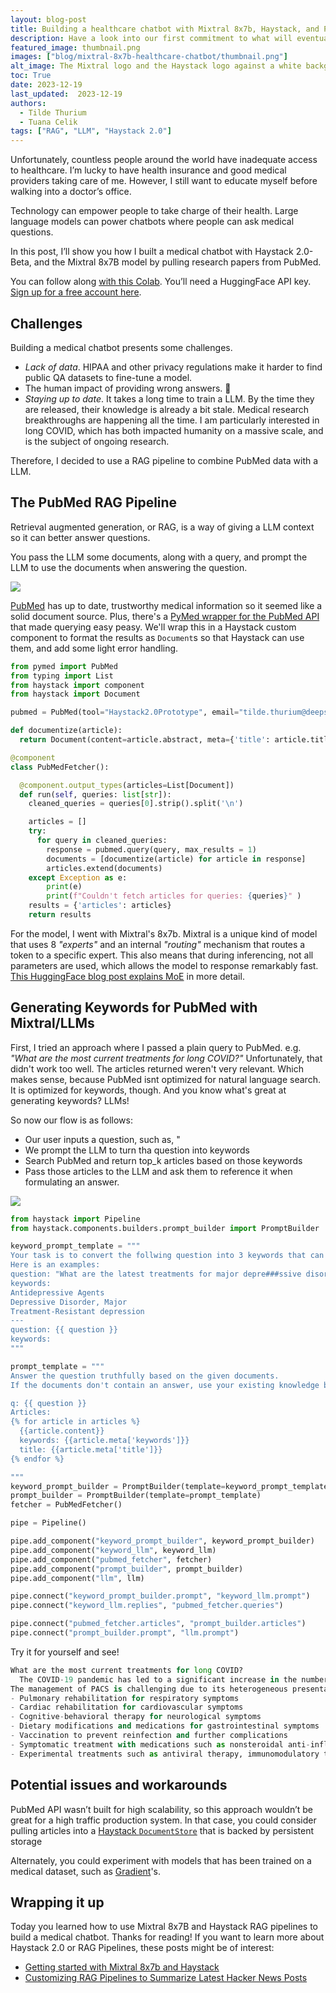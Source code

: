 ```yaml
---
layout: blog-post
title: Building a healthcare chatbot with Mixtral 8x7b, Haystack, and PubMed
description: Have a look into our first commitment to what will eventually become Haystack 2.0
featured_image: thumbnail.png
images: ["blog/mixtral-8x7b-healthcare-chatbot/thumbnail.png"]
alt_image: The Mixtral logo and the Haystack logo against a white background.
toc: True
date: 2023-12-19
last_updated:  2023-12-19
authors:
  - Tilde Thurium
  - Tuana Celik
tags: ["RAG", "LLM", "Haystack 2.0"]
---
```


Unfortunately, countless people around the world have inadequate access to healthcare. I’m lucky to have health insurance and good medical providers taking care of me. However, I still want to educate myself before walking into a doctor’s office.

Technology can empower people to take charge of their health. Large language models can power chatbots where people can ask medical questions. 

In this post, I’ll show you how I built a medical chatbot with Haystack 2.0-Beta, and the Mixtral 8x7B model by pulling research papers from PubMed.

You can follow along [with this Colab](https://colab.research.google.com/drive/1Pl8gyfWthqoj7PTCQrteAvtOsswHvkzV). You’ll need a HuggingFace API key. [Sign up for a free account here](https://huggingface.co/join).

## Challenges

Building a medical chatbot presents some challenges.
- *Lack of data*. HIPAA and other privacy regulations make it harder to find public QA datasets to fine-tune a model.
- The human impact of providing wrong answers. 😬
- *Staying up to date*. It takes a long time to train a LLM. By the time they are released, their knowledge is already a bit stale. Medical research breakthroughs are happening all the time. I am particularly interested in long COVID, which has both impacted humanity on a massive scale, and is the subject of ongoing research.

Therefore, I decided to use a RAG pipeline to combine PubMed data with a LLM.

## The PubMed RAG Pipeline

Retrieval augmented generation, or RAG, is a way of giving a LLM context so it can better answer questions. 

You pass the LLM some documents, along with a query, and prompt the LLM to use the documents when answering the question.

![](RAG.png)

[PubMed](https://pubmed.ncbi.nlm.nih.gov/) has up to date, trustworthy medical information so it seemed like a solid document source. Plus, there's a [PyMed wrapper for the PubMed API](https://github.com/gijswobben/pymed) that made querying easy peasy. We'll wrap this in a Haystack custom component to format the results as `Document`s so that Haystack can use them, and add some light error handling.

```python
from pymed import PubMed
from typing import List
from haystack import component
from haystack import Document

pubmed = PubMed(tool="Haystack2.0Prototype", email="tilde.thurium@deepset.ai")

def documentize(article):
  return Document(content=article.abstract, meta={'title': article.title, 'keywords': article.keywords})

@component
class PubMedFetcher():

  @component.output_types(articles=List[Document])
  def run(self, queries: list[str]):
    cleaned_queries = queries[0].strip().split('\n')

    articles = []
    try:
      for query in cleaned_queries:
        response = pubmed.query(query, max_results = 1)
        documents = [documentize(article) for article in response]
        articles.extend(documents)
    except Exception as e:
        print(e)
        print(f"Couldn't fetch articles for queries: {queries}" )
    results = {'articles': articles}
    return results
```

For the model, I went with Mixtral's 8x7b. Mixtral is a unique kind of model that uses 8 *"experts"* and an internal *"routing"* mechanism that routes a token to a specific expert. This also means that during inferencing, not all parameters are used, which allows the model to response remarkably fast.  [This HuggingFace blog post explains MoE](https://huggingface.co/blog/moe) in more detail. 


## Generating Keywords for PubMed with Mixtral/LLMs

First, I tried an approach where I passed a plain query to PubMed. e.g. *"What are the most  current treatments for long COVID?"* Unfortunately, that didn't work too well. The articles returned weren't very relevant. Which makes sense, because PubMed isnt optimized for natural language search. It is optimized for keywords, though. And you know what's great at generating keywords? LLMs!

So now our flow is as follows:
- Our user inputs a question, such as, "
- We prompt the LLM to turn tha question into keywords
- Search PubMed and return top_k articles based on those keywords
- Pass those articles to the LLM and ask them to reference it when formulating an answer.

![](HealthcareChatbotArchitecture.png)

```python
from haystack import Pipeline
from haystack.components.builders.prompt_builder import PromptBuilder

keyword_prompt_template = """
Your task is to convert the follwing question into 3 keywords that can be used to find relevant medical research papers on PubMed.
Here is an examples:
question: "What are the latest treatments for major depre###ssive disorder?"
keywords:
Antidepressive Agents
Depressive Disorder, Major
Treatment-Resistant depression
---
question: {{ question }}
keywords:
"""

prompt_template = """
Answer the question truthfully based on the given documents.
If the documents don't contain an answer, use your existing knowledge base.

q: {{ question }}
Articles:
{% for article in articles %}
  {{article.content}}
  keywords: {{article.meta['keywords']}}
  title: {{article.meta['title']}}
{% endfor %}

"""
keyword_prompt_builder = PromptBuilder(template=keyword_prompt_template)
prompt_builder = PromptBuilder(template=prompt_template)
fetcher = PubMedFetcher()

pipe = Pipeline()

pipe.add_component("keyword_prompt_builder", keyword_prompt_builder)
pipe.add_component("keyword_llm", keyword_llm)
pipe.add_component("pubmed_fetcher", fetcher)
pipe.add_component("prompt_builder", prompt_builder)
pipe.add_component("llm", llm)

pipe.connect("keyword_prompt_builder.prompt", "keyword_llm.prompt")
pipe.connect("keyword_llm.replies", "pubmed_fetcher.queries")

pipe.connect("pubmed_fetcher.articles", "prompt_builder.articles")
pipe.connect("prompt_builder.prompt", "llm.prompt")

```

Try it for yourself and see!

```python
What are the most current treatments for long COVID?
  The COVID-19 pandemic has led to a significant increase in the number of patients with post-acute COVID-19 syndrome (PACS), also known as long COVID. PACS is a complex, multisystem disorder that can affect various organs and systems, including the respiratory, cardiovascular, neurological, and gastrointestinal systems. The pathophysiology of PACS is not yet fully understood, but it is believed to be related to immune dysregulation, persistent inflammation, and microvascular injury.
The management of PACS is challenging due to its heterogeneous presentation and the lack of evidence-based treatments. Current treatment approaches are mainly supportive and aim to alleviate symptoms and improve quality of life. These include:
- Pulmonary rehabilitation for respiratory symptoms
- Cardiac rehabilitation for cardiovascular symptoms
- Cognitive-behavioral therapy for neurological symptoms
- Dietary modifications and medications for gastrointestinal symptoms
- Vaccination to prevent reinfection and further complications
- Symptomatic treatment with medications such as nonsteroidal anti-inflammatory drugs (NSAIDs), corticosteroids, and antihistamines
- Experimental treatments such as antiviral therapy, immunomodulatory therapy, and cell-based therapy
```

## Potential issues and workarounds

PubMed API wasn’t built for high scalability, so this approach wouldn’t be great for a high traffic production system. In that case, you could consider pulling articles into a [Haystack `DocumentStore`](https://docs.haystack.deepset.ai/v2.0/docs/document-store) that is backed by persistent storage

Alternately, you could experiment with models that has been trained on a medical dataset, such as [Gradient](https://gradient.ai/healthcare)'s.

## Wrapping it up

Today you learned how to use Mixtral 8x7B and Haystack RAG pipelines to build a medical chatbot. Thanks for reading! If you want to learn more about Haystack 2.0 or RAG Pipelines, these posts might be of interest:
- [Getting started with Mixtral 8x7b and Haystack](https://colab.research.google.com/drive/1gsxurwwWK08ZZcPpzz_8yXlsLNZEDqUz?usp=sharing#scrollTo=O2LloFrDAe6M)
- [Customizing RAG Pipelines to Summarize Latest Hacker News Posts](https://haystack.deepset.ai/blog/customizing-rag-to-summarize-hacker-news-posts-with-haystack2)



